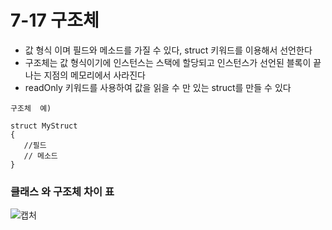 # 7-17 구조체
* 값 형식 이며 필드와 메소드를 가질 수 있다, struct 키워드를 이용해서 선언한다
* 구조체는 값 형식이기에 인스턴스는 스택에 할당되고 인스턴스가 선언된 블록이 끝나는 지점의 메모리에서 사라진다
* readOnly 키워드를 사용하여 값을 읽을 수 만 있는 struct를 만들 수 있다
```
구조체  예)

struct MyStruct
{
   //필드
   // 메소드
}

```
### 클래스 와 구조체 차이 표
![캡처](https://github.com/madwil730/C-Project/assets/65881884/15c477ba-10af-410d-8ef0-4217a8e8b35b)
